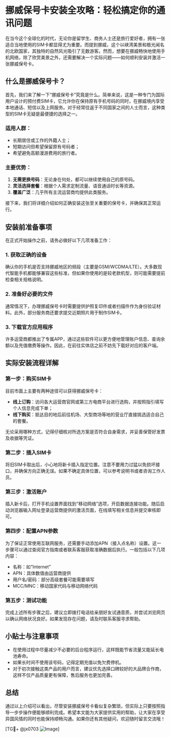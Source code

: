 # 挪威保号卡安装全攻略：轻松搞定你的通讯问题

在当今这个全球化的时代，无论你是留学生、商务人士还是旅行爱好者，拥有一张适合当地使用的SIM卡都显得尤为重要。而提到挪威，这个以峡湾美景和极光闻名的北欧国家，其独特的自然风光吸引了无数游客。然而，想要在挪威畅快地使用手机网络，除了欣赏美景之外，还需要解决一个实际问题——如何顺利安装并激活一张挪威保号卡。

## 什么是挪威保号卡？

首先，我们来了解一下“挪威保号卡”究竟是什么。简单来说，这是一种专门为国际用户设计的预付费SIM卡，它允许你在保持原有手机号码的同时，在挪威境内享受本地通话、短信以及上网服务。对于经常往返于不同国家之间的人士而言，这种类型的SIM卡无疑是最便捷的选择之一。

### 适用人群：
- 长期居住或工作的外籍人士；
- 短期访问但希望保留原有号码者；
- 希望避免高额漫游费用的旅行者。

### 主要优势：
1. **无需更换号码**：无论身在何处，都可以继续使用自己的原号码。
2. **灵活选择套餐**：根据个人需求定制流量、语音通话时长等资源。
3. **覆盖广泛**：几乎所有主流运营商均提供此类服务。

接下来，我们将详细介绍如何正确安装这张至关重要的保号卡，并确保其正常运行。

## 安装前准备事项

在正式开始操作之前，请务必做好以下几项准备工作：

### 1. 获取正确的设备
确认你的手机是否支持挪威地区的频段（主要是GSM/WCDMA/LTE）。大多数现代智能手机都能够兼容这些标准，但如果你使用的是较老款机型，则可能需要提前检查相关规格说明。

### 2. 准备好必要的文件
通常情况下，办理挪威保号卡时需要提供护照复印件或者扫描件作为身份验证材料。此外，部分服务商还要求提交近期照片用于制作SIM卡。

### 3. 下载官方应用程序
许多运营商都推出了专属APP，通过这些软件可以更方便地管理账户信息、查询余额以及充值缴费等操作。因此，在前往实体店之前不妨先下载好对应的客户端。

## 实际安装流程详解

### 第一步：购买SIM卡
目前市面上主要有两种途径可以获得挪威保号卡：
- **线上订购**：访问各大运营商官网或第三方电商平台进行选购，并按照指引填写个人信息完成下单；
- **线下购买**：抵达目的地后前往机场、大型商场等地的营业厅直接挑选适合自己的套餐。

无论采用哪种方式，记得仔细核对所选方案是否符合自身需求，并妥善保管好发票及收据等凭证。

### 第二步：插入SIM卡
将旧SIM卡取出后，小心地将新卡插入指定位置。注意不要用力过猛以免损坏接口，并确保方向正确无误。如果不确定具体位置，可以参考说明书或者咨询工作人员。

### 第三步：激活账户
插入新卡后，打开手机设置界面找到“移动网络”选项，开启数据连接功能。随后启动浏览器输入网址登录运营商提供的激活页面，在线填写相关信息并提交审核即可。

### 第四步：配置APN参数
为了保证正常使用互联网服务，还需要手动添加APN（接入点名称）设置。这一步骤可以通过查阅官方指南或者联系客服获取准确数据后执行。一般包括以下几项内容：
- 名称：如“Internet”
- APN：具体数值由运营商提供
- 用户名/密码：部分高级套餐可能需要填写
- MCC/MNC：移动国家代码与移动网络代码

### 第五步：测试功能
完成上述所有步骤之后，建议立即拨打电话给亲朋好友试通音质，并尝试浏览网页以确认网络状况良好。如果发现存在问题，请及时联系客服寻求帮助。

## 小贴士与注意事项

- 在使用过程中尽量减少不必要的后台程序运行，这样既能节省流量又能延长电池寿命。
- 如果长时间不使用该号码，记得定期充值以免欠费停机。
- 对于初次接触这类产品的用户而言，建议优先选择口碑较好的大品牌合作商，这样不仅产品质量更有保障，售后服务也更加完善。

## 总结

通过以上介绍可以看出，尽管安装挪威保号卡看似复杂繁琐，但实际上只要按照指导一步步操作便能够顺利完成。希望本文能为大家提供实用的帮助，让大家在享受异国风情的同时也能保持顺畅沟通。如果你还有其他疑问，欢迎随时留言交流哦！

[TG💪+ @jx0703 ![Image](https://github.com/user-attachments/assets/dbca1d08-cadb-493c-b0ec-ad6f7a83f270)]